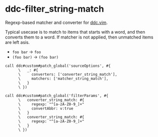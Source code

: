# ddc-filter_string-match

Regexp-based matcher and converter for [ddc.vim](https://github.com/Shougo/ddc.vim).

Typical usecase is to match to items that starts with a word, and then converts them to a word.
If matcher is not applied, then unmatched items are left asis.

- `foo bar` -> `foo`
- `(foo bar)` -> `(foo bar)`

```vim
call ddc#custom#patch_global('sourceOptions', #{
      \   _: #{
      \     converters: ['converter_string_match'],
      \     matchers: ['matcher_string_match'],
      \   }
      \ })

call ddc#custom#patch_global('filterParams', #{
      \   converter_string_match: #{
      \     regexp: "^[a-zA-Z0-9_]+"
      \     convertAbbr: v:true
      \   }
      \   converter_string_match: #{
      \     regexp: "^[a-zA-Z0-9_]+"
      \   }
      \ })
```
